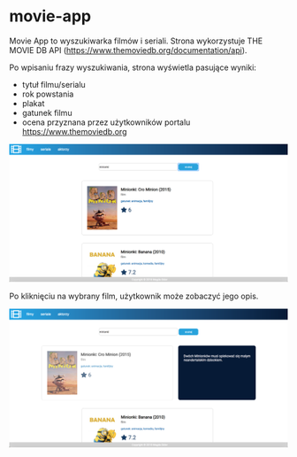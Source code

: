 # movie-app

Movie App to wyszukiwarka filmów i seriali. Strona wykorzystuje THE MOVIE DB API (https://www.themoviedb.org/documentation/api). 

Po wpisaniu frazy wyszukiwania, strona wyświetla pasujące wyniki:
 - tytuł filmu/serialu
 - rok powstania
 - plakat
 - gatunek filmu
 - ocena przyznana przez użytkowników portalu https://www.themoviedb.org
 
 ![alt text](https://raw.githubusercontent.com/magdasid/movie-app/master/photos/photo1.png)
 
 Po kliknięciu na wybrany film, użytkownik może zobaczyć jego opis. 
 
 ![alt text](https://raw.githubusercontent.com/magdasid/movie-app/master/photos/photo2.png)
 
